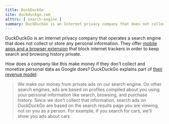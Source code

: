 ```yaml
---
title: DuckDuckGo
site: duckduckgo.com
alttrs: [ search-engine ]
summary: DuckDuckGo is an Internet privacy company that does not collect any personal information.
---
```


DuckDuckGo is an internet privacy company that operates a search engine that
does not collect or store any personal information. They offer [mobile apps and
a browser extension](https://duckduckgo.com/app) that block internet trackers
in order to keep search and browsing history private.

How does a company like this make money if they don't collect and monetize
personal data as Google does? DuckDuckGo explains part of [their revenue
model](https://spreadprivacy.com/duckduckgo-revenue-model/):

> We make our money from private ads on our search engine. On other search
> engines, ads are based on profiles compiled about you using your personal
> information like search, browsing, and purchase history. Since we don’t
> collect that information, search ads on DuckDuckGo are based on the search
> results page you are viewing, not on you as a person. For example, if you
> search for cars, we’ll show you ads about cars.
